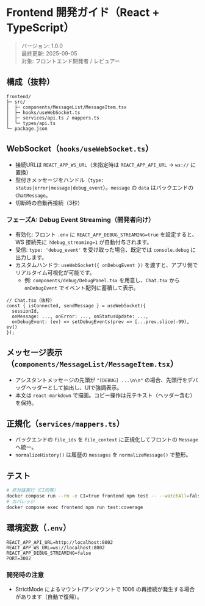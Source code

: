 # Frontend 開発ガイド（React + TypeScript）

> バージョン: 1.0.0  
> 最終更新: 2025-09-05  
> 対象: フロントエンド開発者 / レビュアー

## 構成（抜粋）
```
frontend/
├─ src/
│  ├─ components/MessageList/MessageItem.tsx
│  ├─ hooks/useWebSocket.ts
│  ├─ services/api.ts / mappers.ts
│  └─ types/api.ts
└─ package.json
```

## WebSocket（`hooks/useWebSocket.ts`）
- 接続URLは `REACT_APP_WS_URL`（未指定時は `REACT_APP_API_URL` → `ws://` に置換）
- 型付きメッセージをハンドル（`type: status|error|message|debug_event`）。`message` の `data` はバックエンドの `ChatMessage`。
- 切断時の自動再接続（3秒）

### フェーズA: Debug Event Streaming（開発者向け）
- 有効化: フロント `.env` に `REACT_APP_DEBUG_STREAMING=true` を設定すると、WS 接続先に `?debug_streaming=1` が自動付与されます。
- 受信: `type: 'debug_event'` を受け取った場合、既定では `console.debug` に出力します。
- カスタムハンドラ: `useWebSocket({ onDebugEvent })` を渡すと、アプリ側でリアルタイム可視化が可能です。
  - 例: `components/debug/DebugPanel.tsx` を用意し、`Chat.tsx` から `onDebugEvent` でイベント配列に蓄積して表示。

```tsx
// Chat.tsx（抜粋）
const { isConnected, sendMessage } = useWebSocket({
  sessionId,
  onMessage: ..., onError: ..., onStatusUpdate: ..., 
  onDebugEvent: (ev) => setDebugEvents(prev => [...prev.slice(-99), ev])
});
```

## メッセージ表示（`components/MessageList/MessageItem.tsx`）
- アシスタントメッセージの先頭が `"[DEBUG] ...\n\n"` の場合、先頭行をデバッグヘッダーとして抽出し、UIで強調表示。
- 本文は `react-markdown` で描画。コピー操作は元テキスト（ヘッダー含む）を保持。

## 正規化（`services/mappers.ts`）
- バックエンドの `file_ids` を `file_context` に正規化してフロントの `Message` へ統一。
- `normalizeHistory()` は履歴の `messages` を `normalizeMessage()` で整形。

## テスト
```bash
# 非対話実行（CI同等）
docker compose run --rm -e CI=true frontend npm test -- --watchAll=false
# カバレッジ
docker compose exec frontend npm run test:coverage
```

## 環境変数（`.env`）
```
REACT_APP_API_URL=http://localhost:8002
REACT_APP_WS_URL=ws://localhost:8002
REACT_APP_DEBUG_STREAMING=false
PORT=3002
```

### 開発時の注意
- StrictMode によるマウント/アンマウントで 1006 の再接続が発生する場合があります（自動で復帰）。
